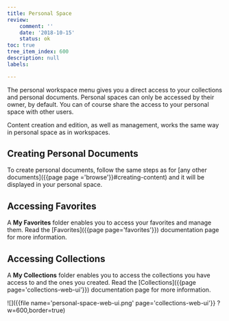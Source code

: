 ```yaml
---
title: Personal Space
review:
    comment: ''
    date: '2018-10-15'
    status: ok
toc: true
tree_item_index: 600
description: null
labels:

---
```


The personal workspace menu gives you a direct access to your collections and personal documents. Personal spaces can only be accessed by their owner, by default. You can of course share the access to your personal space with other users.

Content creation and edition, as well as management, works the same way in personal space as in workspaces.

## Creating Personal Documents

To create personal documents, follow the same steps as for [any other documents]({{page page ='browse'}}#creating-content) and it will be displayed in your personal space.

## Accessing Favorites

A **My Favorites** folder enables you to access your favorites and manage them. Read the [Favorites]({{page page='favorites'}}) documentation page for more information.

## Accessing Collections

A **My Collections** folder enables you to access the collections you have access to and the ones you created.
Read the [Collections]({{page page='collections-web-ui'}}) documentation page for more information.

![]({{file name='personal-space-web-ui.png' page='collections-web-ui'}} ?w=600,border=true)
